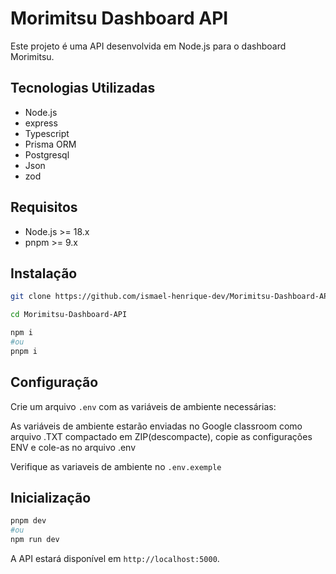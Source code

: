 # Morimitsu Dashboard API

Este projeto é uma API desenvolvida em Node.js para o dashboard Morimitsu. 

## Tecnologias Utilizadas
- Node.js
- express
- Typescript
- Prisma ORM
- Postgresql
- Json
- zod 

## Requisitos

- Node.js >= 18.x
- pnpm >= 9.x

## Instalação

```bash
git clone https://github.com/ismael-henrique-dev/Morimitsu-Dashboard-API.git

cd Morimitsu-Dashboard-API

npm i
#ou 
pnpm i
```

## Configuração

Crie um arquivo `.env` com as variáveis de ambiente necessárias:

As variáveis de ambiente estarão enviadas no Google classroom como arquivo .TXT compactado em ZIP(descompacte), copie as configurações ENV e cole-as no arquivo .env

Verifique as variaveis de ambiente no `.env.exemple`

## Inicialização

```bash
pnpm dev
#ou
npm run dev
```

A API estará disponível em `http://localhost:5000`.

<!-- ## Estrutura do Projeto

```
src/
  controllers/
  models/
  routes/
  middlewares/
  app.js
```

## Contribuição

Pull requests são bem-vindos! Para grandes mudanças, abra uma issue primeiro para discutir o que você gostaria de modificar.
